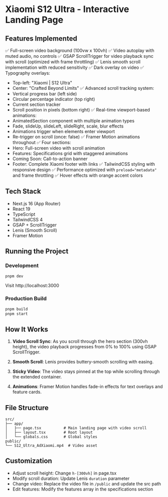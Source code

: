 # Xiaomi S12 Ultra - Interactive Landing Page

## Features Implemented

✅ Full-screen video background (100vw x 100vh)
✅ Video autoplay with muted audio, no controls
✅ GSAP ScrollTrigger for video playback sync with scroll (optimized with frame throttling)
✅ Lenis smooth scroll implementation with reduced sensitivity
✅ Dark overlay on video
✅ Typography overlays:
   - Top-left: "Xiaomi | S12 Ultra"
   - Center: "Crafted Beyond Limits"
✅ Advanced scroll tracking system:
   - Vertical progress bar (left side)
   - Circular percentage indicator (top right)
   - Current section tracker
   - Scroll position in pixels (bottom right)
✅ Real-time viewport-based animations:
   - AnimatedSection component with multiple animation types
   - Fade, slideUp, slideLeft, slideRight, scale, blur effects
   - Animations trigger when elements enter viewport
   - Re-trigger on scroll (once: false)
✅ Framer Motion animations throughout
✅ Four sections:
   - Hero: Full-screen video with scroll animation
   - Features: Specifications grid with staggered animations
   - Coming Soon: Call-to-action banner
   - Footer: Complete Xiaomi footer with links
✅ TailwindCSS styling with responsive design
✅ Performance optimized with `preload="metadata"` and frame throttling
✅ Hover effects with orange accent colors

## Tech Stack

- Next.js 16 (App Router)
- React 19
- TypeScript
- TailwindCSS 4
- GSAP + ScrollTrigger
- Lenis (Smooth Scroll)
- Framer Motion

## Running the Project

### Development
```bash
pnpm dev
```
Visit http://localhost:3000

### Production Build
```bash
pnpm build
pnpm start
```

## How It Works

1. **Video Scroll Sync**: As you scroll through the hero section (300vh height), the video playback progresses from 0% to 100% using GSAP ScrollTrigger.

2. **Smooth Scroll**: Lenis provides buttery-smooth scrolling with easing.

3. **Sticky Video**: The video stays pinned at the top while scrolling through the extended container.

4. **Animations**: Framer Motion handles fade-in effects for text overlays and feature cards.

## File Structure

```
src/
├── app/
│   ├── page.tsx          # Main landing page with video scroll
│   ├── layout.tsx        # Root layout
│   └── globals.css       # Global styles
public/
└── S12_Ultra_AdXiaomi.mp4  # Video asset
```

## Customization

- Adjust scroll height: Change `h-[300vh]` in page.tsx
- Modify scroll duration: Update Lenis `duration` parameter
- Change video: Replace the video file in `/public` and update the src path
- Edit features: Modify the features array in the specifications section
